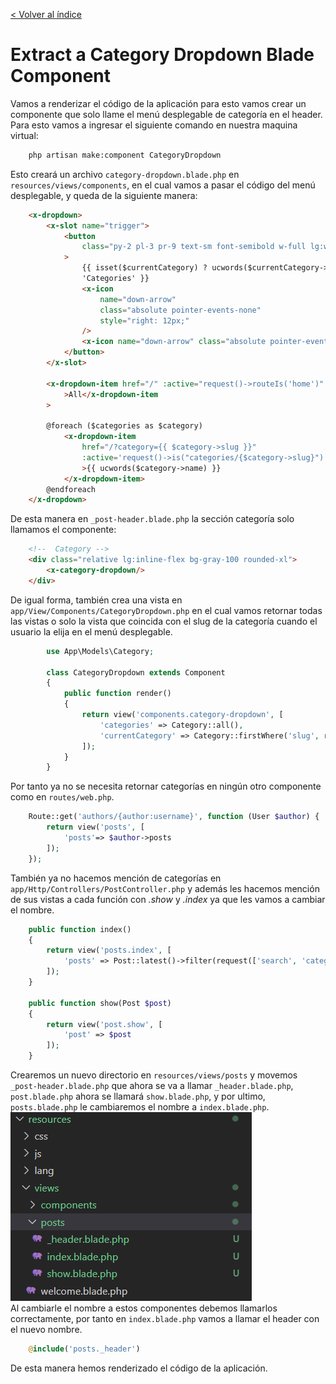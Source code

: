 [< Volver al índice](/docs/readme.md)

# Extract a Category Dropdown Blade Component

Vamos a renderizar el código de la aplicación para esto vamos crear un componente que solo llame el menú desplegable de categoría en el header. Para esto vamos a ingresar el siguiente comando en nuestra maquina virtual: 

```bash
    php artisan make:component CategoryDropdown
```

Esto creará un archivo `category-dropdown.blade.php` en `resources/views/components`, en el cual vamos a pasar el código del menú desplegable, y queda de la siguiente manera: 

```html
    <x-dropdown>
        <x-slot name="trigger">
            <button
                class="py-2 pl-3 pr-9 text-sm font-semibold w-full lg:w-32 text-left flex lg:inline-flex"
            >
                {{ isset($currentCategory) ? ucwords($currentCategory->name) :
                'Categories' }}
                <x-icon
                    name="down-arrow"
                    class="absolute pointer-events-none"
                    style="right: 12px;"
                />
                <x-icon name="down-arrow" class="absolute pointer-events-none" style="right: 12px;"/>
            </button>
        </x-slot>

        <x-dropdown-item href="/" :active="request()->routeIs('home')"
            >All</x-dropdown-item
        >

        @foreach ($categories as $category)
            <x-dropdown-item
                href="/?category={{ $category->slug }}"
                :active='request()->is("categories/{$category->slug}")'
                >{{ ucwords($category->name) }}
            </x-dropdown-item>
        @endforeach
    </x-dropdown>
```
De esta manera en `_post-header.blade.php` la sección categoría solo llamamos el componente: 

```html
    <!--  Category -->
    <div class="relative lg:inline-flex bg-gray-100 rounded-xl">
        <x-category-dropdown/>
    </div>
```
De igual forma, también crea una vista en `app/View/Components/CategoryDropdown.php` en el cual vamos retornar todas las vistas o solo la vista que coincida con el slug de la categoría cuando el usuario la elija en el menú desplegable. 

```php
        use App\Models\Category;
        
        class CategoryDropdown extends Component
        {
            public function render()
            {
                return view('components.category-dropdown', [
                    'categories' => Category::all(),
                    'currentCategory' => Category::firstWhere('slug', request('category'))
                ]);
            }
        }
```

Por tanto ya no se necesita retornar categorías en ningún otro componente como en `routes/web.php`. 

```php
    Route::get('authors/{author:username}', function (User $author) {
        return view('posts', [
            'posts'=> $author->posts
        ]);
    });
```

También ya no hacemos mención de categorías en `app/Http/Controllers/PostController.php` y además les hacemos mención de sus vistas a cada función con *.show* y *.index* ya que les vamos a cambiar el nombre.

```php
    public function index()
    {
        return view('posts.index', [
            'posts' => Post::latest()->filter(request(['search', 'category']))->get()
        ]);
    }
    
    public function show(Post $post)
    {
        return view('post.show', [
            'post' => $post
        ]);
    }
```

Crearemos un nuevo directorio en `resources/views/posts` y movemos `_post-header.blade.php` que ahora se va a llamar `_header.blade.php`, `post.blade.php` ahora se llamará `show.blade.php`, y por ultimo, `posts.blade.php` le cambiaremos el nombre a `index.blade.php`.
\
![image](./images/ep40.png "Cambio de nombres")
\
Al cambiarle el nombre a estos componentes debemos llamarlos correctamente, por tanto en `index.blade.php` vamos a llamar el header con el nuevo nombre.

```php
    @include('posts._header') 
```

De esta manera hemos renderizado el código de la aplicación. 